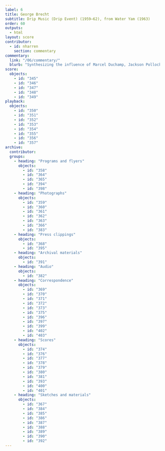```yaml
---
label: 6
title: George Brecht
subtitle: Drip Music (Drip Event) (1959–62), from Water Yam (1963)
order: 60
outputs: 
  - html
layout: score
contributor:
  - id: nharren
    section: commentary
commentary:
  link: "/06/commentary/"
  blurb: "Synthesizing the influence of Marcel Duchamp, Jackson Pollock, and John Cage, Fluxus artist George Brecht’s watershed event score *Drip Music (Drip Event)* helped catalyze a new wave of experimental notation that abandoned the look of staff notation in favor of the ambiguous poetics of the written word. A full digital edition of *Water Yam* invites users to manipulate and compare dozens of Brecht’s event scores: playful instructions for live performance or private meditation that cultivate the “virtuoso listener” for whom “all sound may be music.”"
score:
  objects:
    - id: "345"
    - id: "346"
    - id: "347"
    - id: "348"
    - id: "349"
playback:
  objects:
    - id: "350"
    - id: "351"
    - id: "352"
    - id: "353"
    - id: "354"
    - id: "355"
    - id: "356"
    - id: "357"
archive: 
  contributor:
  groups:
    - heading: "Programs and flyers"
      objects:
        - id: "358"
        - id: "364"
        - id: "365"
        - id: "394"
        - id: "398"
    - heading: "Photographs"
      objects:
        - id: "359"
        - id: "360"
        - id: "361"
        - id: "362"
        - id: "363"
        - id: "366"
        - id: "383"
    - heading: "Press clippings"
      objects:
        - id: "368"
        - id: "395"
    - heading: "Archival materials"
      objects:
        - id: "391"
    - heading: "Audio"
      objects:
        - id: "382"
    - heading: "Correspondence"
      objects:
        - id: "369"
        - id: "370"
        - id: "371"
        - id: "372"
        - id: "373"
        - id: "375"
        - id: "396"
        - id: "397"
        - id: "399"
        - id: "402"
        - id: "403"
    - heading: "Scores"
      objects:
        - id: "374"
        - id: "376"
        - id: "377"
        - id: "378"
        - id: "379"
        - id: "380"
        - id: "381"
        - id: "393"
        - id: "400"
        - id: "401"
    - heading: "Sketches and materials"
      objects:
        - id: "367"
        - id: "384"
        - id: "385"
        - id: "386"
        - id: "387"
        - id: "388"
        - id: "389"
        - id: "390"
        - id: "392"
---
```

